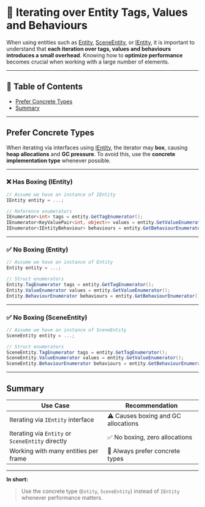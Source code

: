 # 📌 Iterating over Entity Tags, Values and Behaviours

When using entities such
as [Entity](../Entities/Entities/Entity.md), [SceneEntity](../Entities/Entities/SceneEntity.md),
or [IEntity](../Entities/Entities/IEntity.md), it is important to understand that **each iteration over tags, values and
behaviours introduces a small overhead**. Knowing how to **optimize performance** becomes crucial when working with a
large number of elements.

---

## 📑 Table of Contents

- [Prefer Concrete Types](#prefer-concrete-types)
- [Summary](#-summary)

---

## Prefer Concrete Types

When iterating via interfaces using [IEntity](../Entities/Entities/IEntity.md), the iterator may **box**, causing **heap
allocations** and **GC pressure**. To avoid this, use the **concrete implementation type** whenever possible.

---

### ❌ Has Boxing (IEntity)

```csharp
// Assume we have an instance of IEntity
IEntity entity = ...;

// Reference enumerators
IEnumerator<int> tags = entity.GetTagEnumerator();
IEnumerator<KeyValuePair<int, object>> values = entity.GetValueEnumerator();
IEnumerator<IEntityBehaviour> behaviours = entity.GetBehaviourEnumerator();
```

---

### ✅ No Boxing (Entity)

```csharp
// Assume we have an instance of Entity
Entity entity = ...;

// Struct enumerators
Entity.TagEnumerator tags = entity.GetTagEnumerator();
Entity.ValueEnumerator values = entity.GetValueEnumerator();
Entity.BehaviourEnumerator behaviours = entity.GetBehaviourEnumerator();
```

---

### ✅ No Boxing (SceneEntity)

```csharp
// Assume we have an instance of SceneEntity
SceneEntity entity = ...;

// Struct enumerators
SceneEntity.TagEnumerator tags = entity.GetTagEnumerator();
SceneEntity.ValueEnumerator values = entity.GetValueEnumerator();
SceneEntity.BehaviourEnumerator behaviours = entity.GetBehaviourEnumerator();
```

---

## Summary

| Use Case                                         | Recommendation                      |
|--------------------------------------------------|-------------------------------------|
| Iterating via `IEntity` interface                | ⚠️ Causes boxing and GC allocations |
| Iterating via `Entity` or `SceneEntity` directly | ✅ No boxing, zero allocations       |
| Working with many entities per frame             | 🚀 Always prefer concrete types     |

---

**In short:**
> Use the concrete type (`Entity`, `SceneEntity`) instead of `IEntity` whenever performance matters.


<!--

When using [entities](../Entities/Entities/Manual.md) such
as [Entity](../Entities/Entities/Entity.md), [SceneEntity](../Entities/Entities/SceneEntity.md)
or [IEntity](../Entities/Entities/IEntity.md), it is important to understand that **each
iteration over tags, values and behaviours introduces a small overhead**. Knowing how to **optimize performance**
becomes crucial when working
with a large number of elements.

---

### Prefer concrete types

When iterating via interfaces using [IEntity](../Entities/Entities/IEntity.md), the iterator may **box**, causing
**heap allocations** and **GC pressure**. To avoid this, use the **concrete implementation type** whenever possible.

#### ❌ Has Boxing

```csharp
// Assume we have an instance of IEntity
IEntity entity = ...;

// Reference enumerators
IEnumerator<int> tags = entity.GetTagEnumerator();
IEnumerator<KeyValuePair<int, object>> values = entity.GetValueEnumerator();
IEnumerator<IEntityBehaviour> behaviours = entity.GetBehaviourEnumerator();
```

#### ✅ No Boxing

```csharp
// Assume we have an instance of Entity
Entity entity = ...;

// Struct enumerators
Entity.TagEnumerator tags = entity.GetTagEnumerator();
Entity.ValueEnumerator values = entity.GetValueEnumerator();
Entity.BehaviourEnumerator behaviours = entity.GetBehaviourEnumerator();
```

```csharp
// Assume we have an instance of Entity
SceneEntity entity = ...;

// Struct enumerators
SceneEntity.TagEnumerator tags = entity.GetTagEnumerator();
SceneEntity.ValueEnumerator values = entity.GetValueEnumerator();
SceneEntity.BehaviourEnumerator behaviours = entity.GetBehaviourEnumerator();
```

-->